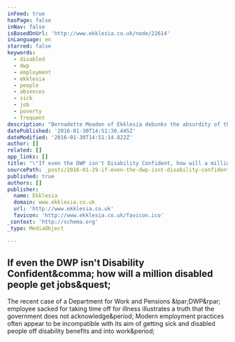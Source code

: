 ```yaml
---
inFeed: true
hasPage: false
inNav: false
isBasedOnUrl: 'http://www.ekklesia.co.uk/node/22614'
inLanguage: en
starred: false
keywords:
  - disabled
  - dwp
  - employment
  - ekklesia
  - people
  - absences
  - sick
  - job
  - poverty
  - frequent
description: "Bernadette Meaden of Ekklesia debunks the absurdity of the government's implications that people receiving ESA (only an additional £30 a week) have no incentive to find work."
datePublished: '2016-01-30T14:51:30.445Z'
dateModified: '2016-01-30T14:51:14.822Z'
author: []
related: []
app_links: []
title: "\"If even the DWP isn't Disability Confident, how will a million disabled people get jobs?\""
sourcePath: _posts/2016-01-29-if-even-the-dwp-isnt-disability-confident-how-will-a-milli.md
published: true
authors: []
publisher:
  name: Ekklesia
  domain: www.ekklesia.co.uk
  url: 'http://www.ekklesia.co.uk'
  favicon: 'http://www.ekklesia.co.uk/favicon.ico'
_context: 'http://schema.org'
_type: MediaObject

---
```

<article style=""><h1>If even the DWP isn't Disability Confident&amp;comma; how will a million disabled people get jobs&amp;quest;</h1><p>The recent case of a Department for Work and Pensions &amp;lpar;DWP&amp;rpar; employee sacked for taking time off for illness illustrates a truth that the government does not acknowledge&amp;period; Modern employment practices often appear to be incompatible with its aim of getting sick and disabled people off disability benefits and into work&amp;period;</p></article>